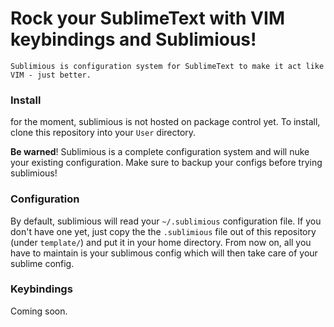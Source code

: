 # Rock your SublimeText with VIM keybindings and Sublimious!

```
Sublimious is configuration system for SublimeText to make it act like VIM - just better.
```
### Install
for the moment, sublimious is not hosted on package control yet. To install, clone this repository into your `User` directory.

__Be warned__! Sublimious is a complete configuration system and will nuke your existing configuration. Make sure to backup your configs before trying sublimious!

### Configuration
By default, sublimious will read your `~/.sublimious` configuration file. If you don't have one yet, just copy the the `.sublimious` file out of this repository (under `template/`) and put it in your home directory. From now on, all you have to maintain is your sublimous config which will then take care of your sublime config.

### Keybindings

Coming soon.
